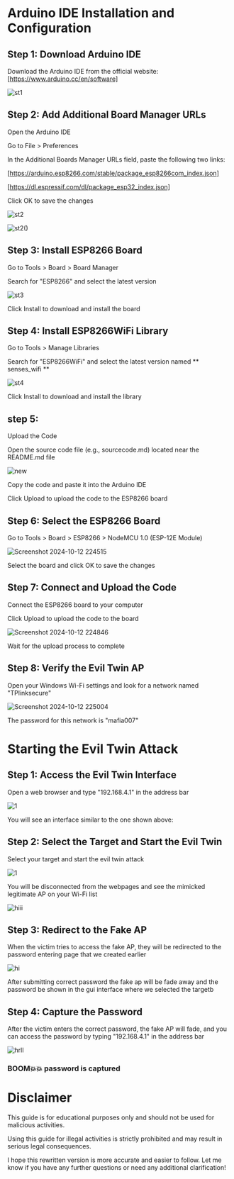 

# Arduino IDE Installation and Configuration


## Step 1: Download Arduino IDE


Download the Arduino IDE from the official website: [https://www.arduino.cc/en/software]

![st1](https://github.com/user-attachments/assets/94560921-7cdd-4f45-8ad2-d0063cc5f41a)


## Step 2: Add Additional Board Manager URLs

Open the Arduino IDE

Go to File > Preferences

In the Additional Boards Manager URLs field, paste the following two links:

[https://arduino.esp8266.com/stable/package_esp8266com_index.json]

[https://dl.espressif.com/dl/package_esp32_index.json]

Click OK to save the changes

![st2](https://github.com/user-attachments/assets/4f1e2bc7-96a1-400f-a773-c2b57e2a9ca8)

![st2()](https://github.com/user-attachments/assets/08636b5a-6908-418c-b05b-1051c36da2f0)

## Step 3: Install ESP8266 Board

Go to Tools > Board > Board Manager

Search for "ESP8266" and select the latest version

![st3](https://github.com/user-attachments/assets/ad636112-6e9b-44c1-95a2-26cc8bcbaed9)


Click Install to download and install the board


## Step 4: Install ESP8266WiFi Library

Go to Tools > Manage Libraries

Search for "ESP8266WiFi" and select the latest version named  ** senses_wifi ** 

![st4](https://github.com/user-attachments/assets/dcc8143c-c25c-42a6-8fc2-79e2ffde63c9)


Click Install to download and install the library

## step 5:

Upload the Code

Open the source code file (e.g., sourcecode.md) located near the README.md file

![new](https://github.com/user-attachments/assets/2b9b43fb-0c6d-401c-9153-1ead1275297a)


Copy the code and paste it into the Arduino IDE

Click Upload to upload the code to the ESP8266 board


## Step 6: Select the ESP8266 Board

Go to Tools > Board > ESP8266 > NodeMCU 1.0 (ESP-12E Module)

![Screenshot 2024-10-12 224515](https://github.com/user-attachments/assets/c2b4878c-6393-4545-8955-20a87e9bbe0b)


Select the board and click OK to save the changes


## Step 7: Connect and Upload the Code

Connect the ESP8266 board to your computer

Click Upload to upload the code to the board

![Screenshot 2024-10-12 224846](https://github.com/user-attachments/assets/fe9e936b-3bba-45d3-8aa1-948a7ac90cdd)


Wait for the upload process to complete


## Step 8: Verify the Evil Twin AP

Open your Windows Wi-Fi settings and look for a network named "TPlinksecure"

![Screenshot 2024-10-12 225004](https://github.com/user-attachments/assets/2203bfab-61e2-4175-a5eb-9b979668e775)

The password for this network is "mafia007"



# Starting the Evil Twin Attack


## Step 1: Access the Evil Twin Interface

Open a web browser and type "192.168.4.1" in the address bar

![1](https://github.com/user-attachments/assets/efdca968-7002-41d6-aa2d-747abf894d44)



You will see an interface similar to the one shown above:


## Step 2: Select the Target and Start the Evil Twin

Select your target and start the evil twin attack

![1](https://github.com/user-attachments/assets/3514c45f-80aa-4cf0-87ec-cec60fd6e343)


You will be disconnected from the webpages and see the mimicked legitimate AP on your Wi-Fi list


![hiii](https://github.com/user-attachments/assets/ea856f36-2be8-431c-b459-a2ad72c22891)


## Step 3: Redirect to the Fake AP

When the victim tries to access the fake AP, they will be redirected to the password entering page that we  created earlier

![hi](https://github.com/user-attachments/assets/85cb67aa-a67b-40ac-9412-2029fcd7346d)

After submitting correct password the fake ap will be fade away and the password be shown in the gui interface where we selected the targetb


## Step 4: Capture the Password

After the victim enters the correct password, the fake AP will fade, and you can access the password by typing "192.168.4.1" in the address bar

![hrll](https://github.com/user-attachments/assets/b4a0b95c-c442-488d-a8e9-ce7aebf7e496)

### BOOM💥💥 password is captured 

# Disclaimer


This guide is for educational purposes only and should not be used for malicious activities.

Using this guide for illegal activities is strictly prohibited and may result in serious legal consequences.

I hope this rewritten version is more accurate and easier to follow. Let me know if you have any further questions or need any additional clarification!

